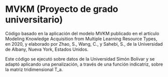 # MVKM (Proyecto de grado universitario)
Código basado en  la aplicación del modelo MVKM publicado en el artículo Modeling Knowledge Acquisition from Multiple Learning Resource Types, en 2020, 
y elaborado por Zhao, S., Wang, C., y Sahebi, S., de la Universidad de Albany, Nueva York, Estados Unidos.

Este código se ejecutó sobre datos de la Universidad Simón Bolívar y se adaptó aplicando una penalización, a través de una función indicatriz, sobre la matriz 
tridimensional T_a.
